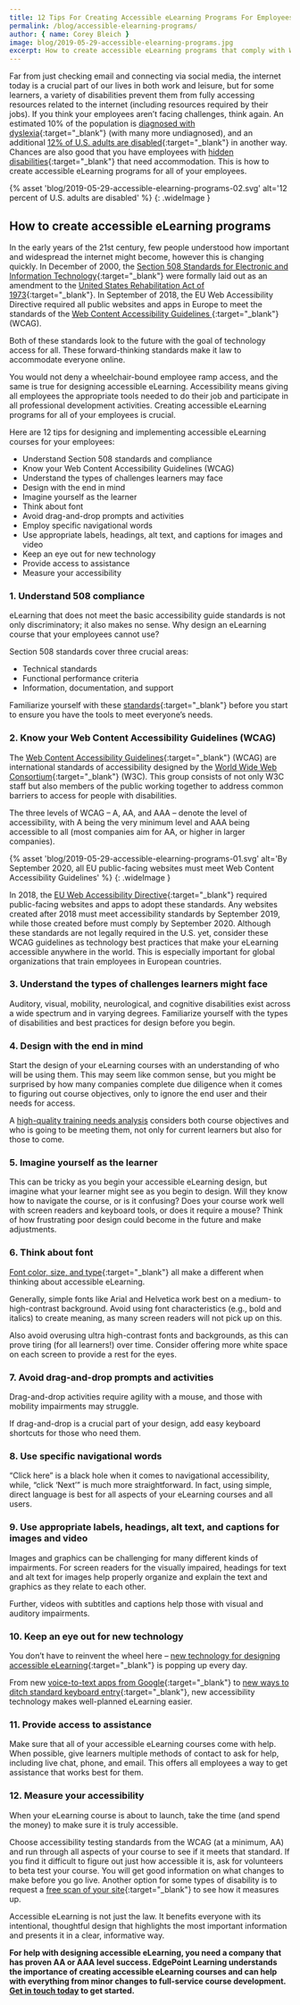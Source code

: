 ```yaml
---
title: 12 Tips For Creating Accessible eLearning Programs For Employees
permalink: /blog/accessible-elearning-programs/
author: { name: Corey Bleich }
image: blog/2019-05-29-accessible-elearning-programs.jpg
excerpt: How to create accessible eLearning programs that comply with WCAG and Section 508 standards and give employees the tools they need to do their jobs.
---
```


Far from just checking email and connecting via social media, the internet today is a crucial part of our lives in both work and leisure, but for some learners, a variety of disabilities prevent them from fully accessing resources related to the internet (including resources required by their jobs). If you think your employees aren’t facing challenges, think again. An estimated 10% of the population is [diagnosed with dyslexia](https://medium.com/@lauracatherineduggan/dyslexia-and-how-it-affects-your-web-design-baf29f85b336){:target="_blank"} (with many more undiagnosed), and an additional [12% of U.S. adults are disabled](https://www.pewresearch.org/fact-tank/2017/07/27/7-facts-about-americans-with-disabilities/){:target="_blank"} in another way. Chances are also good that you have employees with [hidden disabilities](http://www.ist.hawaii.edu/training/hiddendisabilities/05_hidden_disabilities.php){:target="_blank"} that need accommodation. This is how to create accessible eLearning programs for all of your employees.

{% asset 'blog/2019-05-29-accessible-elearning-programs-02.svg'
  alt='12 percent of U.S. adults are disabled' %}
{: .wideImage }

## How to create accessible eLearning programs

In the early years of the 21st century, few people understood how important and widespread the internet might become, however this is changing quickly. In December of 2000, the [Section 508 Standards for Electronic and Information Technology](https://www.access-board.gov/guidelines-and-standards/communications-and-it/about-the-section-508-standards/section-508-standards){:target="_blank"} were formally laid out as an amendment to the [United States Rehabilitation Act of 1973](https://www.ada.gov/cguide.htm#anchor65610){:target="_blank"}. In September of 2018, the EU Web Accessibility Directive required all public websites and apps in Europe to meet the standards of the [Web Content Accessibility Guidelines ](https://www.w3.org/blog/2018/09/wcag-2-1-adoption-in-europe/){:target="_blank"}(WCAG).

Both of these standards look to the future with the goal of technology access for all. These forward-thinking standards make it law to accommodate everyone online.

You would not deny a wheelchair-bound employee ramp access, and the same is true for designing accessible eLearning. Accessibility means giving all employees the appropriate tools needed to do their job and participate in all professional development activities. Creating accessible eLearning programs for all of your employees is crucial.

Here are 12 tips for designing and implementing accessible eLearning courses for your employees:

* Understand Section 508 standards and compliance 
* Know your Web Content Accessibility Guidelines (WCAG)
* Understand the types of challenges learners may face
* Design with the end in mind 
* Imagine yourself as the learner
* Think about font
* Avoid drag-and-drop prompts and activities
* Employ specific navigational words
* Use appropriate labels, headings, alt text, and captions for images and video
* Keep an eye out for new technology
* Provide access to assistance
* Measure your accessibility

### 1. Understand 508 compliance
eLearning that does not meet the basic accessibility guide standards is not only discriminatory; it also makes no sense. Why design an eLearning course that your employees cannot use?

Section 508 standards cover three crucial areas:

* Technical standards
* Functional performance criteria
* Information, documentation, and support

Familiarize yourself with these [standards](https://www.access-board.gov/guidelines-and-standards/communications-and-it/about-the-section-508-standards/section-508-standards){:target="_blank"} before you start to ensure you have the tools to meet everyone’s needs.

### 2. Know your Web Content Accessibility Guidelines (WCAG)

The [Web Content Accessibility Guidelines](https://www.w3.org/WAI/standards-guidelines/wcag/){:target="_blank"} (WCAG) are international standards of accessibility designed by the [World Wide Web Consortium](http://www.w3.org/Consortium/){:target="_blank"} (W3C). This group consists of not only W3C staff but also members of the public working together to address common barriers to access for people with disabilities.

The three levels of WCAG – A, AA, and AAA – denote the level of accessibility, with A being the very minimum level and AAA being accessible to all (most companies aim for AA, or higher in larger companies).

{% asset 'blog/2019-05-29-accessible-elearning-programs-01.svg'
  alt='By September 2020, all EU public-facing websites must meet Web Content Accessibility Guidelines' %}
{: .wideImage }

In 2018, the [EU Web Accessibility Directive](http://nda.ie/Publications/Communications/EU-Web-Accessibility-Directive/){:target="_blank"} required public-facing websites and apps to adopt these standards. Any websites created after 2018 must meet accessibility standards by September 2019, while those created before must comply by September 2020. Although these standards are not legally required in the U.S. yet, consider these WCAG guidelines as technology best practices that make your eLearning accessible anywhere in the world. This is especially important for global organizations that train employees in European countries.

### 3. Understand the types of challenges learners might face

Auditory, visual, mobility, neurological, and cognitive disabilities exist across a wide spectrum and in varying degrees.
Familiarize yourself with the types of disabilities and best practices for design before you begin.

### 4. Design with the end in mind

Start the design of your eLearning courses with an understanding of who will be using them. This may seem like common sense, but you might be surprised by how many companies complete due diligence when it comes to figuring out course objectives, only to ignore the end user and their needs for access.

A [high-quality training needs analysis](/blog/training-needs-analysis/) considers both course objectives and who is going to be meeting them, not only for current learners but also for those to come.

### 5. Imagine yourself as the learner

This can be tricky as you begin your accessible eLearning design, but imagine what your learner might see as you begin to design.
Will they know how to navigate the course, or is it confusing? Does your course work well with screen readers and keyboard tools, or does it require a mouse? Think of how frustrating poor design could become in the future and make adjustments.

### 6. Think about font

[Font color, size, and type](https://www.boia.org/blog/best-fonts-to-use-for-website-accessibility){:target="_blank"} all make a different when thinking about accessible eLearning.

Generally, simple fonts like Arial and Helvetica work best on a medium- to high-contrast background. Avoid using font characteristics (e.g., bold and italics) to create meaning, as many screen readers will not pick up on this.

Also avoid overusing ultra high-contrast fonts and backgrounds, as this can prove tiring (for all learners!) over time. Consider offering more white space on each screen to provide a rest for the eyes.

### 7. Avoid drag-and-drop prompts and activities

Drag-and-drop activities require agility with a mouse, and those with mobility impairments may struggle.

If drag-and-drop is a crucial part of your design, add easy keyboard shortcuts for those who need them.

### 8. Use specific navigational words

“Click here” is a black hole when it comes to navigational accessibility, while, “click ‘Next’” is much more straightforward.
In fact, using simple, direct language is best for all aspects of your eLearning courses and all users.

### 9. Use appropriate labels, headings, alt text, and captions for images and video

Images and graphics can be challenging for many different kinds of impairments. For screen readers for the visually impaired, headings for text and alt text for images help properly organize and explain the text and graphics as they relate to each other.

Further, videos with subtitles and captions help those with visual and auditory impairments.

### 10. Keep an eye out for new technology

You don’t have to reinvent the wheel here – [new technology for designing accessible eLearning](https://www.learningsolutionsmag.com/articles/new-technology-makes-it-easier-to-access-online-content/){:target="_blank"} is popping up every day.

From new [voice-to-text apps from Google](https://www.blog.google/outreach-initiatives/accessibility/making-audio-more-accessible-two-new-apps/){:target="_blank"} to [new ways to ditch standard keyboard entry](https://www.wired.com/story/best-keyboard-alternatives/){:target="_blank"}, new accessibility technology makes well-planned eLearning easier.

### 11. Provide access to assistance

Make sure that all of your accessible eLearning courses come with help.
When possible, give learners multiple methods of contact to ask for help, including live chat, phone, and email. This offers all employees a way to get assistance that works best for them.

### 12. Measure your accessibility

When your eLearning course is about to launch, take the time (and spend the money) to make sure it is truly accessible.

Choose accessibility testing standards from the WCAG (at a minimum, AA) and run through all aspects of your course to see if it meets that standard. If you find it difficult to figure out just how accessible it is, ask for volunteers to beta test your course. You will get good information on what changes to make before you go live. Another option for some types of disability is to request a [free scan of your site](https://www.boia.org/free-website-accessibility-analysis-0){:target="_blank"} to see how it measures up.

Accessible eLearning is not just the law. It benefits everyone with its intentional, thoughtful design that highlights the most important information and presents it in a clear, informative way.

<strong>For help with designing accessible eLearning, you need a company that has proven AA or AAA level success. EdgePoint Learning understands the importance of creating accessible eLearning courses and can help with everything from minor changes to full-service course development. [Get in touch today](/contact/) to get started.</strong>

